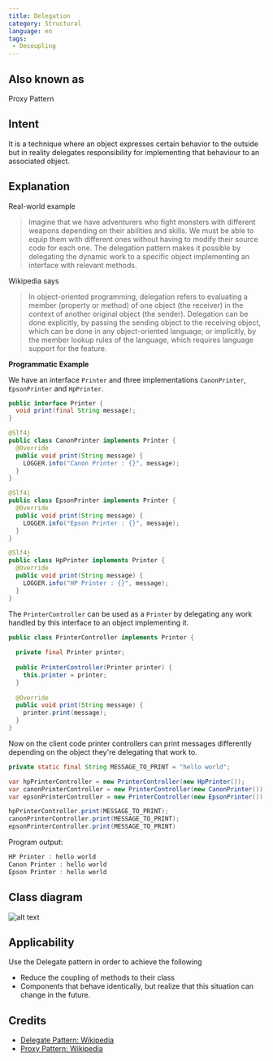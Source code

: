 ```yaml
---
title: Delegation
category: Structural
language: en
tags:
 - Decoupling
---
```


## Also known as
Proxy Pattern

## Intent
It is a technique where an object expresses certain behavior to the outside but in 
reality delegates responsibility for implementing that behaviour to an associated object. 

## Explanation

Real-world example

> Imagine that we have adventurers who fight monsters with different weapons depending on their 
> abilities and skills. We must be able to equip them with different ones without having to 
> modify their source code for each one. The delegation pattern makes it possible by delegating
> the dynamic work to a specific object implementing an interface with relevant methods.

Wikipedia says

> In object-oriented programming, delegation refers to evaluating a member (property or method) of
> one object (the receiver) in the context of another original object (the sender). Delegation can
> be done explicitly, by passing the sending object to the receiving object, which can be done in 
> any object-oriented language; or implicitly, by the member lookup rules of the language, which 
> requires language support for the feature.

**Programmatic Example**

We have an interface `Printer` and three implementations `CanonPrinter`, `EpsonPrinter` and `HpPrinter`.

```java
public interface Printer {
  void print(final String message);
}

@Slf4j
public class CanonPrinter implements Printer {
  @Override
  public void print(String message) {
    LOGGER.info("Canon Printer : {}", message);
  }
}

@Slf4j
public class EpsonPrinter implements Printer {
  @Override
  public void print(String message) {
    LOGGER.info("Epson Printer : {}", message);
  }
}

@Slf4j
public class HpPrinter implements Printer {
  @Override
  public void print(String message) {
    LOGGER.info("HP Printer : {}", message);
  }
}
```
The `PrinterController` can be used as a `Printer` by delegating any work handled by this 
interface to an object implementing it.
```java
public class PrinterController implements Printer {
  
  private final Printer printer;
  
  public PrinterController(Printer printer) {
    this.printer = printer;
  }
  
  @Override
  public void print(String message) {
    printer.print(message);
  }
}
```

Now on the client code printer controllers can print messages differently depending on the
object they're delegating that work to. 

```java
private static final String MESSAGE_TO_PRINT = "hello world";

var hpPrinterController = new PrinterController(new HpPrinter());
var canonPrinterController = new PrinterController(new CanonPrinter());
var epsonPrinterController = new PrinterController(new EpsonPrinter());

hpPrinterController.print(MESSAGE_TO_PRINT);
canonPrinterController.print(MESSAGE_TO_PRINT);
epsonPrinterController.print(MESSAGE_TO_PRINT)
```

Program output:

```java
HP Printer : hello world
Canon Printer : hello world
Epson Printer : hello world
```

## Class diagram
![alt text](./etc/delegation.png "Delegate")

## Applicability
Use the Delegate pattern in order to achieve the following

* Reduce the coupling of methods to their class
* Components that behave identically, but realize that this situation can change in the future.

## Credits

* [Delegate Pattern: Wikipedia ](https://en.wikipedia.org/wiki/Delegation_pattern)
* [Proxy Pattern: Wikipedia ](https://en.wikipedia.org/wiki/Proxy_pattern)
